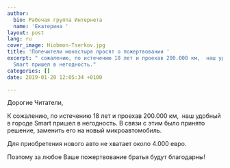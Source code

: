 ```yaml
---
author:
  bio: Рабочая группа Интернета
  name: 'Екатерина '
layout: post
lang: ru
cover_image: Hiobmon-Tserkov.jpg
title: 'Попечители монастыря просят о пожертвовании '
excerpt: " сожалению, по истечению 18 лет и проехав 200.000 км,  наш удобный в городе
  Smart пришел в негодность."
categories: []
date: 2019-01-20 12:05:34 +0100

---
```

Дорогие Читатели,  

К сожалению, по истечению 18 лет и проехав 200.000 км,  наш удобный в городе Smart пришел в негодность. В связи с этим было принято решение, заменить его на новый микроавтомобиль. 

Для приобретения нового авто не хватает около 4.000 евро. 

Поэтому за любое Ваше пожертвование братья будут благодарны!

 

 

 

 